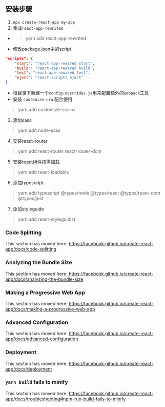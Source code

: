 ## 安装步骤

1. `npx create-react-app my-app`
2. 集成`react-app-rewrited`

 - > yarn add react-app-rewrited

- 修改package.json中的script

```json
"scripts": {
    "start": "react-app-rewired start",
    "build": "react-app-rewired build",
    "test": "react-app-rewired test",
    "eject": "react-scripts eject"
}
```
- 根目录下新建一个`config-overrides.js`用来配置额外的`webpack`工具
- 安装 `customize-cra` 配合使用

> yarn add customize-cra -d

3. 添加sass

> yarn add node-sass

4. 安装react-router

> yarn add react-router react-router-dom

5. 安装react组件按需加载

> yarn add react-loadable

6. 添加typescript

> yarn add typescript @types/node @types/react @types/react-dom @types/jest

7. 添加styleguide

> yarn add react-styleguidist

### Code Splitting

This section has moved here: https://facebook.github.io/create-react-app/docs/code-splitting

### Analyzing the Bundle Size

This section has moved here: https://facebook.github.io/create-react-app/docs/analyzing-the-bundle-size

### Making a Progressive Web App

This section has moved here: https://facebook.github.io/create-react-app/docs/making-a-progressive-web-app

### Advanced Configuration

This section has moved here: https://facebook.github.io/create-react-app/docs/advanced-configuration

### Deployment

This section has moved here: https://facebook.github.io/create-react-app/docs/deployment

### `yarn build` fails to minify

This section has moved here: https://facebook.github.io/create-react-app/docs/troubleshooting#npm-run-build-fails-to-minify
